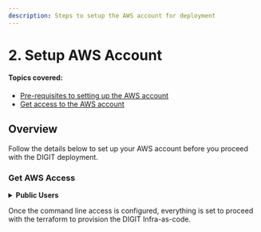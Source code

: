```yaml
---
description: Steps to setup the AWS account for deployment
---
```


# 2. Setup AWS Account

#### Topics covered:

* [Pre-requisites to setting up the AWS account](2.-setup-aws-account.md#pre-requisites)
* [Get access to the AWS account](2.-setup-aws-account.md#get-aws-access)

## Overview

Follow the details below to set up your AWS account before you proceed with the DIGIT deployment.

### **Get AWS Access**

<details>

<summary><strong>Public Users</strong></summary>

* Sign up for the AWS account if you do not already have one. Use this link to [get started](https://aws.amazon.com/getting-started/)
* Assign Administrator Access to the IAM user for necessary permissions.
* Use the [**AWS IAM User**](https://docs.aws.amazon.com/IAM/latest/UserGuide/id\_users\_create.html) **credentials provided** for the Terraform ([**Infra-as-code**](../azure/3.-infra-as-code-terraform.md)) to connect with your AWS account and provision the cloud resources.
* You'll get a **Secret Access Key** and **Access Key ID**. **Save the keys.**
* Open the terminal. Run the following command you have installed on the AWS CLI and use the credentials. (Provide the credentials and leave the region and output format blank).

**Note: Make sure the profile name provided in the commands below is also used in the Terraform scripts as the AWS profile.**&#x20;

```
aws configure --profile digit-quickstart-poc 

AWS Access Key ID []:<Your access key>
AWS Secret Access Key []:<Your secret key>
Default region name []: ap-south-1
Default output format []: text
```

```
// Setting profile
export AWS_PROFILE=digit-quickstart-poc
```

* The above will create the following file in your machine under the user home directory. /path/to/user/home/.aws/credentials

```
[digit-quickstart-poc] 
aws_access_key_id=*********** 
aws_secret_access_key=*************************
```

</details>

Once the command line access is configured, everything is set to proceed with the terraform to provision the DIGIT Infra-as-code.


